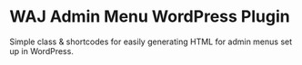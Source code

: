 WAJ Admin Menu WordPress Plugin
=========================

Simple class & shortcodes for easily generating HTML for admin menus set up in WordPress.
